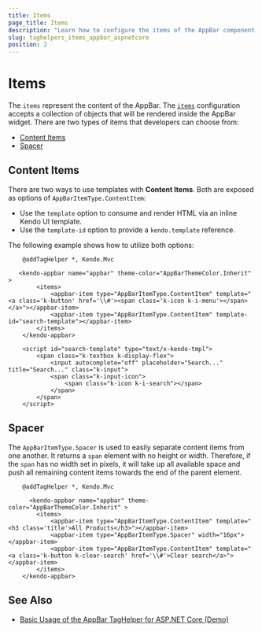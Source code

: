 ```yaml
---
title: Items
page_title: Items
description: "Learn how to configure the items of the AppBar component."
slug: taghelpers_items_appbar_aspnetcore
position: 2
---
```


# Items

The `items` represent the content of the AppBar. The [`items`](/api/javascript/ui/appbar/configuration/items) configuration accepts a collection of objects that will be rendered inside the AppBar widget. There are two types of items that developers can choose from:

* [Content Items](#content-items)
* [Spacer](#spacer)

## Content Items

There are two ways to use templates with **Content Items**. Both are exposed as options of `AppBarItemType.ContentItem`:
* Use the `template` option to consume and render HTML via an inline Kendo UI template.
* Use the `template-id` option to provide a `kendo.template` reference.

The following example shows how to utilize both options:

```tagHelper
    @addTagHelper *, Kendo.Mvc

   <kendo-appbar name="appbar" theme-color="AppBarThemeColor.Inherit" >
        <items>
            <appbar-item type="AppBarItemType.ContentItem" template="<a class='k-button' href='\\#'><span class='k-icon k-i-menu'></span></a>"></appbar-item>
            <appbar-item type="AppBarItemType.ContentItem" template-id="search-template"></appbar-item>
        </items>   
    </kendo-appbar>

    <script id="search-template" type="text/x-kendo-tmpl">
        <span class="k-textbox k-display-flex">
            <input autocomplete="off" placeholder="Search..." title="Search..." class="k-input">
            <span class="k-input-icon">
                <span class="k-icon k-i-search"></span>
            </span>
        </span>
    </script>
```

## Spacer

The `AppBarItemType.Spacer` is used to easily separate content items from one another. It returns a `span` element with no height or width. Therefore, if the `span` has no width set in pixels, it will take up all available space and push all remaining content items towards the end of the parent element. 

```tagHelper
    @addTagHelper *, Kendo.Mvc

      <kendo-appbar name="appbar" theme-color="AppBarThemeColor.Inherit" >
        <items>
            <appbar-item type="AppBarItemType.ContentItem" template="<h3 class='title'>All Products</h3>"></appbar-item>
            <appbar-item type="AppBarItemType.Spacer" width="16px"></appbar-item>
            <appbar-item type="AppBarItemType.ContentItem" template="<a class='k-button k-clear-search' href='\\#'>Clear search</a>"></appbar-item>
        </items>   
    </kendo-appbar>
```

## See Also

* [Basic Usage of the AppBar TagHelper for ASP.NET Core (Demo)](https://demos.telerik.com/aspnet-core/appbar/tag-helper)
